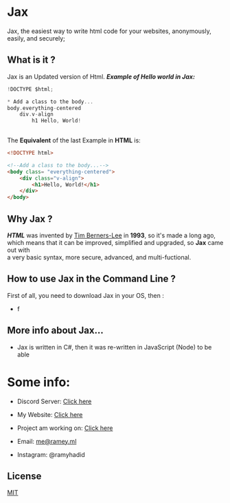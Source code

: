 # Jax

Jax, the easiest way to write html code for your websites, anonymously, easily, and securely; 


## What is it ?
Jax is an Updated version of Html.
***Example of Hello world in Jax:***
```c
!DOCTYPE $html;

* Add a class to the body...
body.everything-centered
    div.v-align
        h1 Hello, World!
        
```
The __Equivalent__ of the last Example in **HTML** is:

```html
<!DOCTYPE html>

<!--Add a class to the body...-->
<body class= "everything-centered">
    <div class="v-align">
        <h1>Hello, World!</h1>
    </div>
</body>

```

## Why Jax ?
***HTML*** was invented by [Tim Berners-Lee](https://fr.wikipedia.org/wiki/Tim_Berners-Lee) in **1993**, so it's made a long ago, 
<br>
which means that it can be improved, simplified and upgraded, so **Jax** came out with 
<br>
a very basic syntax, more secure, advanced, and multi-fuctional.


## How to use Jax in the Command Line ?
First of all, you need to download Jax in your OS, then :
+ f

## More info about Jax...
+ Jax is written in C#, then it was re-written in JavaScript (Node) to be able 

# Some info:
+ Discord Server: [Click here](https://dsc.gg/brcode)

+ My Website: [Click here](https://ramey.ml/l?(s)ramey.ml)

+ Project am working on: [Click here](https://rhpo.github.io/BrainCode/register)

+ Email: me@ramey.ml

+ Instagram: @ramyhadid
## License
[MIT](https://choosealicense.com/licenses/mit/)
